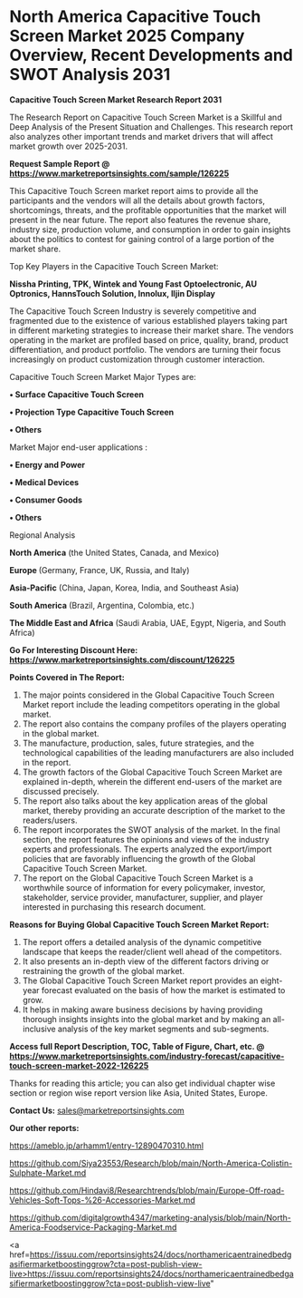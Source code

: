 # North America Capacitive Touch Screen Market 2025 Company Overview, Recent Developments and SWOT Analysis 2031

<strong>Capacitive Touch Screen Market Research Report 2031</strong>

The Research Report on Capacitive Touch Screen Market is a Skillful and Deep Analysis of the Present Situation and Challenges. This research report also analyzes other important trends and market drivers that will affect market growth over 2025-2031.

<strong>Request Sample Report @ <a href=https://www.marketreportsinsights.com/sample/126225>https://www.marketreportsinsights.com/sample/126225</a></strong>

This Capacitive Touch Screen market report aims to provide all the participants and the vendors will all the details about growth factors, shortcomings, threats, and the profitable opportunities that the market will present in the near future. The report also features the revenue share, industry size, production volume, and consumption in order to gain insights about the politics to contest for gaining control of a large portion of the market share.

Top Key Players in the Capacitive Touch Screen Market:

<strong>Nissha Printing, TPK, Wintek and Young Fast Optoelectronic, AU Optronics, HannsTouch Solution, Innolux, Iljin Display</strong>

The Capacitive Touch Screen Industry is severely competitive and fragmented due to the existence of various established players taking part in different marketing strategies to increase their market share. The vendors operating in the market are profiled based on price, quality, brand, product differentiation, and product portfolio. The vendors are turning their focus increasingly on product customization through customer interaction.

Capacitive Touch Screen Market Major Types are:

<strong>• Surface Capacitive Touch Screen

• Projection Type Capacitive Touch Screen

• Others</strong>

Market Major end-user applications :

<strong>• Energy and Power

• Medical Devices

• Consumer Goods

• Others</strong>

Regional Analysis

</u><strong><b>North America</b></strong> (the United States, Canada, and Mexico)

<strong><b>Europe </b></strong>(Germany, France, UK, Russia, and Italy)

<strong><b>Asia-Pacific</b></strong> (China, Japan, Korea, India, and Southeast Asia)

<strong><b>South America</b></strong> (Brazil, Argentina, Colombia, etc.)

<strong><b>The Middle East and Africa</b></strong> (Saudi Arabia, UAE, Egypt, Nigeria, and South Africa)

<strong>Go For Interesting Discount Here: <a href=https://www.marketreportsinsights.com/discount/126225>https://www.marketreportsinsights.com/discount/126225</a></strong>

<strong>Points Covered in The Report:</strong>
<ol>
  <li>The major points considered in the Global Capacitive Touch Screen Market report include the leading competitors operating in the global market.</li>
  <li>The report also contains the company profiles of the players operating in the global market.</li>
  <li>The manufacture, production, sales, future strategies, and the technological capabilities of the leading manufacturers are also included in the report.</li>
  <li>The growth factors of the Global Capacitive Touch Screen Market are explained in-depth, wherein the different end-users of the market are discussed precisely.</li>
  <li>The report also talks about the key application areas of the global market, thereby providing an accurate description of the market to the readers/users.</li>
  <li>The report incorporates the SWOT analysis of the market. In the final section, the report features the opinions and views of the industry experts and professionals. The experts analyzed the export/import policies that are favorably influencing the growth of the Global Capacitive Touch Screen Market.</li>
  <li>The report on the Global Capacitive Touch Screen Market is a worthwhile source of information for every policymaker, investor, stakeholder, service provider, manufacturer, supplier, and player interested in purchasing this research document.</li>
</ol>
<strong>Reasons for Buying Global Capacitive Touch Screen Market Report:</strong>

<ol>
  <li>The report offers a detailed analysis of the dynamic competitive landscape that keeps the reader/client well ahead of the competitors.</li>
  <li>It also presents an in-depth view of the different factors driving or restraining the growth of the global market.</li>
  <li>The Global Capacitive Touch Screen Market report provides an eight-year forecast evaluated on the basis of how the market is estimated to grow.</li>
  <li>It helps in making aware business decisions by having providing thorough insights insights into the global market and by making an all-inclusive analysis of the key market segments and sub-segments.</li>
</ol>
<strong>Access full Report Description, TOC, Table of Figure, Chart, etc. @ <a href=https://www.marketreportsinsights.com/industry-forecast/capacitive-touch-screen-market-2022-126225>https://www.marketreportsinsights.com/industry-forecast/capacitive-touch-screen-market-2022-126225</a></strong>


Thanks for reading this article; you can also get individual chapter wise section or region wise report version like Asia, United States, Europe.

<strong>Contact Us:</strong>
sales@marketreportsinsights.com

<strong>Our other reports:</strong>

<a href=https://ameblo.jp/arhamm1/entry-12890470310.html>https://ameblo.jp/arhamm1/entry-12890470310.html</a>

<a href=https://github.com/Siya23553/Research/blob/main/North-America-Colistin-Sulphate-Market.md>https://github.com/Siya23553/Research/blob/main/North-America-Colistin-Sulphate-Market.md</a>

<a href=https://github.com/Hindavi8/Researchtrends/blob/main/Europe-Off-road-Vehicles-Soft-Tops-%26-Accessories-Market.md>https://github.com/Hindavi8/Researchtrends/blob/main/Europe-Off-road-Vehicles-Soft-Tops-%26-Accessories-Market.md</a>

<a href=https://github.com/digitalgrowth4347/marketing-analysis/blob/main/North-America-Foodservice-Packaging-Market.md>https://github.com/digitalgrowth4347/marketing-analysis/blob/main/North-America-Foodservice-Packaging-Market.md</a>

<a href=https://issuu.com/reportsinsights24/docs/northamericaentrainedbedgasifiermarketboostinggrow?cta=post-publish-view-live>https://issuu.com/reportsinsights24/docs/northamericaentrainedbedgasifiermarketboostinggrow?cta=post-publish-view-live</a>"
